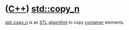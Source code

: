 # ([C++](Cpp.md)) [std::copy_n](CppStdCopy_n.md)

[std::copy_n](CppStdCopy_n.md) is an [STL](CppStl.md) [algorithm](CppAlgorithm.md) to copy
[container](CppContainer.md) elements.
